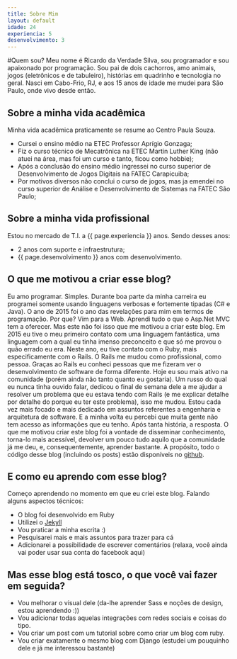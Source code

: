 ```yaml
---
title: Sobre Mim
layout: default
idade: 24
experiencia: 5
desenvolvimento: 3
---
```


#Quem sou?
Meu nome é Ricardo da Verdade Silva, sou programador e sou apaixonado por programação.
Sou pai de dois cachorros, amo animais, jogos (eletrônicos e de tabuleiro), histórias em quadrinho e tecnologia no geral.
Nasci em Cabo-Frio, RJ, e aos 15 anos de idade me mudei para São Paulo, onde vivo desde então.

## Sobre a minha vida acadêmica
Minha vida acadêmica praticamente se resume ao Centro Paula Souza.
- Cursei o ensino médio na ETEC Professor Aprígio Gonzaga;
- Fiz o curso técnico de Mecatrônica na ETEC Martin Luther King (não atuei na área, mas foi um curso e tanto, ficou como hobbie);
- Após a conclusão do ensino médio ingressei no curso superior de Desenvolvimento de Jogos Digitais na FATEC Carapicuiba;
- Por motivos diversos não conclui o curso de jogos, mas ja emendei no curso superior de Análise e Desenvolvimento de Sistemas na FATEC São Paulo;

## Sobre a minha vida profissional
Estou no mercado de T.I. a {{ page.experiencia }} anos. Sendo desses anos:
- 2 anos com suporte e infraestrutura;
- {{ page.desenvolvimento }} anos com desenvolvimento.

## O que me motivou a criar esse blog?
Eu amo programar. Simples.
Durante boa parte da minha carreira eu programei somente usando linguagens verbosas e fortemente tipadas (C# e Java). O ano de 2015 foi o ano
das revelações para mim em termos de programação. Por que? Vim para a Web. Aprendi tudo o que o Asp.Net MVC tem a oferecer.
Mas este não foi isso que me motivou a criar este blog. Em 2015 eu tive o meu primeiro contato com uma linguagem fantástica,
uma linguagem com a qual eu tinha imenso preconceito e que só me provou o quão errado eu era. Neste ano, eu tive contato com o Ruby, mais especificamente com o Rails.
O Rails me mudou como profissional, como pessoa. Graças ao Rails eu conheci pessoas que me fizeram ver o desenvolvimento de software de forma diferente. Hoje eu sou
mais ativo na comunidade (porém ainda não tanto quanto eu gostaria). Um russo do qual eu nunca tinha ouvido falar, dedicou o final de semana dele a me ajudar a resolver
um problema que eu estava tendo com Rails (e me explicar detalhe por detalhe do porque eu ter este problema), isso me mudou.
Estou cada vez mais focado e mais dedicado em assuntos referentes a engenharia e arquitetura de software. E a minha volta eu percebi que muita gente não tem acesso
as informações que eu tenho.
Após tanta história, a resposta. O que me motivou criar este blog foi a vontade de disseminar conhecimento, torna-lo mais acessível, devolver um pouco tudo aquilo que a comunidade
já me deu, e, consequentemente, aprender bastante.
A propósito, todo o código desse blog (incluindo os posts) estão disponíveis no [github](https://github.com/ricardovsilva/my-personal-blog).

## E como eu aprendo com esse blog?
Começo aprendendo no momento em que eu criei este blog. Falando alguns aspectos técnicos:
- O blog foi desenvolvido em Ruby
- Utilizei o [Jekyll](http://jekyllrb.com)
- Vou praticar a minha escrita :)
- Pesquisarei mais e mais assuntos para trazer para cá
- Adicionarei a possibilidade de escrever comentários (relaxa, você ainda vai poder usar sua conta do facebook aqui)

## Mas esse blog está tosco, o que você vai fazer em seguida?
- Vou melhorar o visual dele (da-lhe aprender Sass e noções de design, estou aprendendo :))
- Vou adicionar todas aquelas integrações com redes sociais e coisas do tipo.
- Vou criar um post com um tutorial sobre como criar um blog com ruby.
- Vou criar exatamente o mesmo blog com Django (estudei um pouquinho dele e já me interessou bastante)